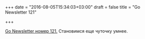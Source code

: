 +++
date = "2016-08-05T15:34:03+03:00"
draft = false
title = "Go Newsletter 121"

+++

<p><a href="http://golangweekly.com/issues/121">Go Newsletter номер 121.</a>&nbsp;Становимся еще чуточку умнее.</p>

